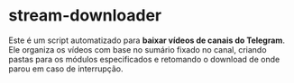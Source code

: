 # stream-downloader
Este é um script automatizado para **baixar vídeos de canais do Telegram**. Ele organiza os vídeos com base no sumário fixado no canal, criando pastas para os módulos especificados e retomando o download de onde parou em caso de interrupção.
